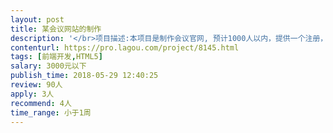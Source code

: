 ```yaml
---                
layout: post       
title: 某会议网站的制作           
description: '</br>项目描述:本项目是制作会议官网, 预计1000人以内，提供一个注册，登录，文件上传，交费的网页平台，我们提供文字，图片，要求完成其它网页设计，链接网页不超过十页， 需要符合国人的审美，不能粗制滥造，力求简洁大方，稳定可靠。</br>功能点:注册，登录，文件上传，在线浏览，在线缴费</br>人员要求:白天沟通，周末可加班，态度好，沟通能力强</br>'     
contenturl: https://pro.lagou.com/project/8145.html      
tags: [前端开发,HTML5]            
salary: 3000元以下          
publish_time: 2018-05-29 12:40:25         
review: 90人                   
apply: 3人                   
recommend: 4人                   
time_range: 小于1周              
---                 
```

